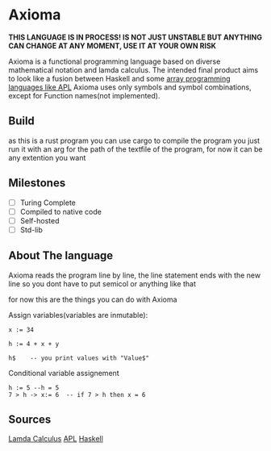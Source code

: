 # Axioma
**THIS LANGUAGE IS IN PROCESS! IS NOT JUST UNSTABLE BUT ANYTHING CAN CHANGE AT ANY MOMENT, USE IT AT YOUR OWN RISK**

Axioma is a functional programming language based on diverse mathematical notation and lamda calculus.
The intended final product aims to look like a fusion between Haskell and some [array programming languages like APL](https://en.wikipedia.org/wiki/APL_(programming_language))
Axioma uses only symbols and symbol combinations, except for Function names(not implemented).
## Build
as this is a rust program you can use cargo to compile the program
you just run it with an arg for the path of the textfile of the program, for now it can be any extention you want
## Milestones

- [ ] Turing Complete
- [ ] Compiled to native code 
- [ ] Self-hosted
- [ ] Std-lib  

## About The language
Axioma reads the program line by line,
the line statement ends with the new line so you dont have to put semicol or anything like that

for now this are the things you can do with Axioma 

Assign variables(variables are inmutable):
```axioma 
x := 34

h := 4 + x + y

h$    -- you print values with "Value$"
```
Conditional variable assignement
```axioma
h := 5 --h = 5 
7 > h -> x:= 6  -- if 7 > h then x = 6
```

## Sources
[Lamda Calculus](https://en.wikipedia.org/wiki/Lambda_calculus)
[APL](https://en.wikipedia.org/wiki/APL_(programming_language))
[Haskell](https://www.haskell.org/)


